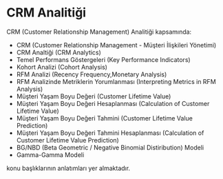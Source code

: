 # CRM Analitiği

CRM (Customer Relationship Management) Analitiği kapsamında:

- CRM (Customer Relationship Management - Müşteri İlişkileri Yönetimi)
- CRM Analtiği (CRM Analytics)
- Temel Performans Göstergeleri (Key Performance Indicators)
- Kohort Analizi (Cohort Analysis)
- RFM Analizi (Recency Frequency,Monetary Analysis)
- RFM Analizinde Metriklerin Yorumlanması (Interpreting Metrics in RFM Analysis)
- Müşteri Yaşam Boyu Değeri (Customer Lifetime Value)
- Müşteri Yaşam Boyu Değeri Hesaplanması (Calculation of Customer Lifetime Value)
- Müşteri Yaşam Boyu Değeri Tahmini (Customer Lifetime Value Prediction)
- Müşteri Yaşam Boyu Değeri Tahmini Hesaplanması (Calculation of Customer Lifetime Value Prediction)
- BG/NBD (Beta Geometric / Negative Binomial Distiribution) Modeli
- Gamma-Gamma Modeli

konu başlıklarının anlatımları yer almaktadır.
